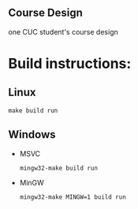 Course Design
-------------

one CUC student's course design

# Build instructions:

## Linux

```shell
make build run
```

## Windows

- MSVC

  ```shell
  mingw32-make build run
  ```

- MinGW

  ```shell
  mingw32-make MINGW=1 build run
  ```
